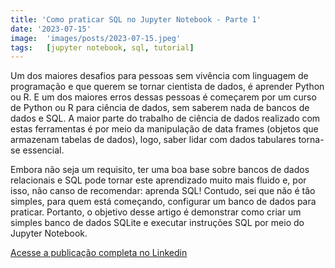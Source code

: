 ```yaml
---
title: 'Como praticar SQL no Jupyter Notebook - Parte 1'
date: '2023-07-15'
image:  'images/posts/2023-07-15.jpeg'
tags:   [jupyter notebook, sql, tutorial]
---
```


Um dos maiores desafios para pessoas sem vivência com linguagem de programação e que querem se tornar cientista de dados, é aprender Python ou R. E um dos maiores erros dessas pessoas é começarem por um curso de Python ou R para ciência de dados, sem saberem nada de bancos de dados e SQL. A maior parte do trabalho de ciência de dados realizado com estas ferramentas é por meio da manipulação de data frames (objetos que armazenam tabelas de dados), logo, saber lidar com dados tabulares torna-se essencial.

Embora não seja um requisito, ter uma boa base sobre bancos de dados relacionais e SQL pode tornar este aprendizado muito mais fluido e, por isso, não canso de recomendar: aprenda SQL! Contudo, sei que não é tão simples, para quem está começando, configurar um banco de dados para praticar. Portanto, o objetivo desse artigo é demonstrar como criar um simples banco de dados SQLite e executar instruções SQL por meio do Jupyter Notebook.

<a href="https://www.linkedin.com/pulse/como-praticar-sql-jupyter-notebook-ant%2525C3%2525B3nio-c-da-silva-j%2525C3%2525BAnior%3FtrackingId=3EBR16lwRkOGJmSA3Dg4vQ%253D%253D/?trackingId=3EBR16lwRkOGJmSA3Dg4vQ%3D%3D" class="nav__link cta-button button button--small" target="_blank">Acesse a publicação completa no Linkedin</a>

